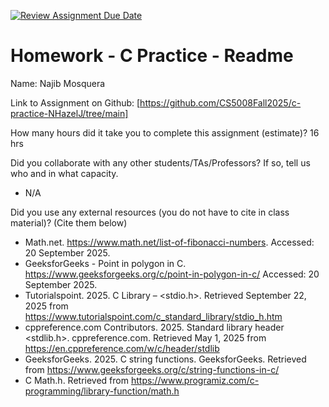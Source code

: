 [![Review Assignment Due Date](https://classroom.github.com/assets/deadline-readme-button-22041afd0340ce965d47ae6ef1cefeee28c7c493a6346c4f15d667ab976d596c.svg)](https://classroom.github.com/a/CbzfTysD)
# Homework - C Practice - Readme

Name: Najib Mosquera

Link to Assignment on Github: [https://github.com/CS5008Fall2025/c-practice-NHazelJ/tree/main]

How many hours did it take you to complete this assignment (estimate)? 16 hrs

Did you collaborate with any other students/TAs/Professors? If so, tell us who and in what capacity.  
- N/A

Did you use any external resources (you do not have to cite in class material)? (Cite them below)  
- Math.net. https://www.math.net/list-of-fibonacci-numbers. Accessed: 20 September 2025. 
- GeeksforGeeks - Point in polygon in C. https://www.geeksforgeeks.org/c/point-in-polygon-in-c/ Accessed: 20 September 2025.
- Tutorialspoint. 2025. C Library – <stdio.h>. Retrieved September 22, 2025 from https://www.tutorialspoint.com/c_standard_library/stdio_h.htm
- cppreference.com Contributors. 2025. Standard library header <stdlib.h>. cppreference.com. Retrieved May 1, 2025 from https://en.cppreference.com/w/c/header/stdlib
- GeeksforGeeks. 2025. C string functions. GeeksforGeeks. Retrieved from https://www.geeksforgeeks.org/c/string-functions-in-c/
- C Math.h. Retrieved from https://www.programiz.com/c-programming/library-function/math.h
